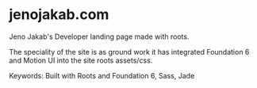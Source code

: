 # jenojakab.com

Jeno Jakab's Developer landing page made with roots.

The speciality of the site is as ground work it has integrated Foundation 6 and Motion UI into the site roots assets/css.

Keywords: Built with Roots and  Foundation 6, Sass, Jade
